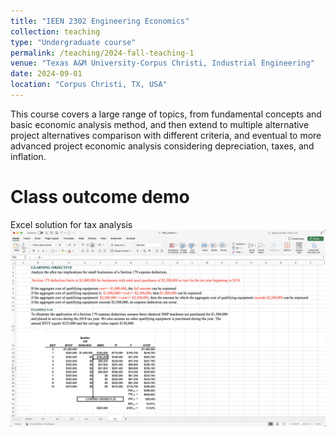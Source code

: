 ```yaml
---
title: "IEEN 2302 Engineering Economics"
collection: teaching
type: "Undergraduate course"
permalink: /teaching/2024-fall-teaching-1
venue: "Texas A&M University-Corpus Christi, Industrial Engineering"
date: 2024-09-01
location: "Corpus Christi, TX, USA"
---
```


This course covers a large range of topics, from fundamental concepts and basic economic analysis method, and then extend to multiple alternative project alternatives comparison with different criteria, and eventual to more advanced project economic analysis considering depreciation, taxes, and inflation.

Class outcome demo
======
Excel solution for tax analysis
<img src='/images/IEEN 2302 class.png'>